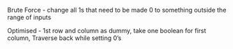 Brute Force - change all 1s that need to be made 0 to something outside the range of inputs

Optimised - 1st row and column as dummy, take one boolean for first column, Traverse back while setting 0’s
